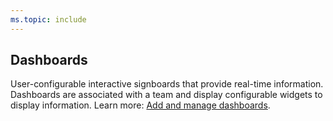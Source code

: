 ```yaml
---
ms.topic: include
---
```

 
## Dashboards 

User-configurable interactive signboards that provide real-time information. Dashboards are associated with a team and display configurable widgets to display information. Learn more: [Add and manage dashboards](/vsts/report/dashboards/dashboards.md).